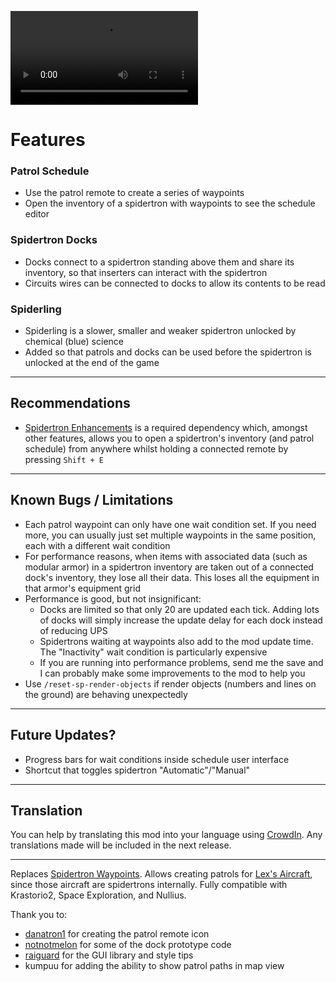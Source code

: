 ![Animated docks demo](https://cdn.discordapp.com/attachments/231518135231053825/1053131611971010570/animated-docks-demo.mp4)

# Features

### Patrol Schedule

- Use the patrol remote to create a series of waypoints
- Open the inventory of a spidertron with waypoints to see the schedule editor

### Spidertron Docks

- Docks connect to a spidertron standing above them and share its inventory, so that inserters can interact with the spidertron
- Circuits wires can be connected to docks to allow its contents to be read

### Spiderling

- Spiderling is a slower, smaller and weaker spidertron unlocked by chemical (blue) science
- Added so that patrols and docks can be used before the spidertron is unlocked at the end of the game

-----
## Recommendations

- [Spidertron Enhancements](https://mods.factorio.com/mod/SpidertronEnhancements) is a required dependency which, amongst other features, allows you to open a spidertron's inventory (and patrol schedule) from anywhere whilst holding a connected remote by pressing `Shift + E`

-----
## Known Bugs / Limitations

- Each patrol waypoint can only have one wait condition set. If you need more, you can usually just set multiple waypoints in the same position, each with a different wait condition
- For performance reasons, when items with associated data (such as modular armor) in a spidertron inventory are taken out of a connected dock's inventory, they lose all their data. This loses all the equipment in that armor's equipment grid 
- Performance is good, but not insignificant:
    - Docks are limited so that only 20 are updated each tick. Adding lots of docks will simply increase the update delay for each dock instead of reducing UPS
    - Spidertrons waiting at waypoints also add to the mod update time. The "Inactivity" wait condition is particularly expensive
    - If you are running into performance problems, send me the save and I can probably make some improvements to the mod to help you
- Use `/reset-sp-render-objects` if render objects (numbers and lines on the ground) are behaving unexpectedly

-----
## Future Updates?

- Progress bars for wait conditions inside schedule user interface
- Shortcut that toggles spidertron "Automatic"/"Manual"

-----
## Translation

You can help by translating this mod into your language using [CrowdIn](https://crowdin.com/project/factorio-mods-localization). Any translations made will be included in the next release.

-----

Replaces [Spidertron Waypoints](https://mods.factorio.com/mod/SpidertronWaypoints).
Allows creating patrols for [Lex's Aircraft](https://mods.factorio.com/mod/lex-aircraft), since those aircraft are spidertrons internally.
Fully compatible with Krastorio2, Space Exploration, and Nullius.

Thank you to:

- [danatron1](https://www.reddit.com/r/factorio/comments/iitlvi/i_made_a_mod_that_allows_you_to_set_waypoints/g3dzt1h) for creating the patrol remote icon
- [notnotmelon](https://mods.factorio.com/mod/spidertron-logistics) for some of the dock prototype code
- [raiguard](https://mods.factorio.com/mod/flib) for the GUI library and style tips
- kumpuu for adding the ability to show patrol paths in map view
